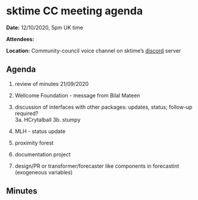 # sktime CC meeting agenda

**Date:** 
12/10/2020, 5pm UK time

**Attendees:** 

**Location:** 
Community-council voice channel on sktime’s [discord](https://discord.gg/gqSab2K) server

## Agenda

1. review of minutes 21/09/2020

2. Wellcome Foundation - message from Bilal Mateen

3. discussion of interfaces with other packages: updates, status; follow-up required?  
3a. HCrytalball
3b. stumpy

4. MLH - status update

5. proximity forest

6. documentation project
 
7. design/PR or transformer/forecaster like components in forecastint (exogeneous variables)


## Minutes


